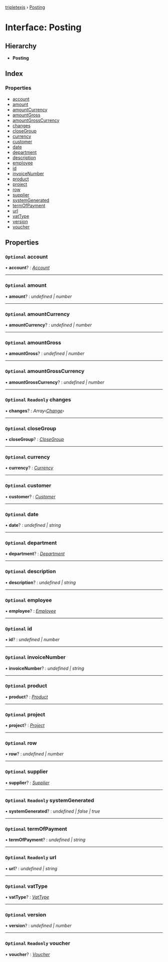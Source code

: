 [tripletexjs](../README.md) › [Posting](posting.md)

# Interface: Posting

## Hierarchy

* **Posting**

## Index

### Properties

* [account](posting.md#optional-account)
* [amount](posting.md#optional-amount)
* [amountCurrency](posting.md#optional-amountcurrency)
* [amountGross](posting.md#optional-amountgross)
* [amountGrossCurrency](posting.md#optional-amountgrosscurrency)
* [changes](posting.md#optional-readonly-changes)
* [closeGroup](posting.md#optional-closegroup)
* [currency](posting.md#optional-currency)
* [customer](posting.md#optional-customer)
* [date](posting.md#optional-date)
* [department](posting.md#optional-department)
* [description](posting.md#optional-description)
* [employee](posting.md#optional-employee)
* [id](posting.md#optional-id)
* [invoiceNumber](posting.md#optional-invoicenumber)
* [product](posting.md#optional-product)
* [project](posting.md#optional-project)
* [row](posting.md#optional-row)
* [supplier](posting.md#optional-supplier)
* [systemGenerated](posting.md#optional-readonly-systemgenerated)
* [termOfPayment](posting.md#optional-termofpayment)
* [url](posting.md#optional-readonly-url)
* [vatType](posting.md#optional-vattype)
* [version](posting.md#optional-version)
* [voucher](posting.md#optional-readonly-voucher)

## Properties

### `Optional` account

• **account**? : *[Account](../modules/account.md)*

___

### `Optional` amount

• **amount**? : *undefined | number*

___

### `Optional` amountCurrency

• **amountCurrency**? : *undefined | number*

___

### `Optional` amountGross

• **amountGross**? : *undefined | number*

___

### `Optional` amountGrossCurrency

• **amountGrossCurrency**? : *undefined | number*

___

### `Optional` `Readonly` changes

• **changes**? : *Array‹[Change](../modules/change.md)›*

___

### `Optional` closeGroup

• **closeGroup**? : *[CloseGroup](closegroup.md)*

___

### `Optional` currency

• **currency**? : *[Currency](currency.md)*

___

### `Optional` customer

• **customer**? : *[Customer](../modules/customer.md)*

___

### `Optional` date

• **date**? : *undefined | string*

___

### `Optional` department

• **department**? : *[Department](department.md)*

___

### `Optional` description

• **description**? : *undefined | string*

___

### `Optional` employee

• **employee**? : *[Employee](../modules/employee.md)*

___

### `Optional` id

• **id**? : *undefined | number*

___

### `Optional` invoiceNumber

• **invoiceNumber**? : *undefined | string*

___

### `Optional` product

• **product**? : *[Product](product.md)*

___

### `Optional` project

• **project**? : *[Project](../modules/project.md)*

___

### `Optional` row

• **row**? : *undefined | number*

___

### `Optional` supplier

• **supplier**? : *[Supplier](supplier.md)*

___

### `Optional` `Readonly` systemGenerated

• **systemGenerated**? : *undefined | false | true*

___

### `Optional` termOfPayment

• **termOfPayment**? : *undefined | string*

___

### `Optional` `Readonly` url

• **url**? : *undefined | string*

___

### `Optional` vatType

• **vatType**? : *[VatType](vattype.md)*

___

### `Optional` version

• **version**? : *undefined | number*

___

### `Optional` `Readonly` voucher

• **voucher**? : *[Voucher](voucher.md)*
